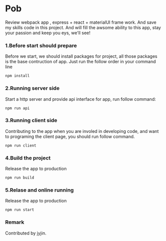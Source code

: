 # Pob
Review webpack app , express + react + materialUI frame work. And save my skills code in this project. And will fill the awsome ability to this app, stay your passion and keep you eys, we'll see!



### 1.Before start should prepare
Before we start, we should install packages for project, all those packages is the base contruction of app. Just run the follow order in your command line
```
npm install
```

### 2.Running server side
Start a http server and provide api interface for app, run follow command:
```
npm run api
```
### 3.Running client side
Contributing to the app when you are involed in developing code, and want to programing the client page, you should run follow command.
```
npm run client
```
### 4.Build the project
Release the app to production
```
npm run build
```
### 5.Relase and online running
Release the app to production
```
npm run start
```
### Remark

Contributed by jyjin.
